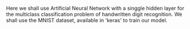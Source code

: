 Here we shall use Artificial Neural Network with a singgle hidden layer for the multiclass classification problem of handwritten digit recognition. We shall use the MNIST dataset, available in 'keras' to train our model.
